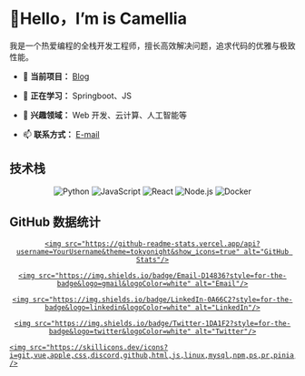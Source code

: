 # 👋Hello，I’m is Camellia



我是一个热爱编程的全栈开发工程师，擅长高效解决问题，追求代码的优雅与极致性能。  



- 🔭 **当前项目：** [Blog](https://github.com/Camellia093/Blog)

- 🌱 **正在学习：** Springboot、JS

- 💬 **兴趣领域：** Web 开发、云计算、人工智能等

- 📫 **联系方式：** [E-mail](mailto:Yao050224@outlook.com)



## 技术栈



<div align="center">

  <img src="https://img.shields.io/badge/-Python-3776AB?style=for-the-badge&logo=python&logoColor=white" alt="Python"/>

  <img src="https://img.shields.io/badge/-JavaScript-F7DF1E?style=for-the-badge&logo=javascript&logoColor=black" alt="JavaScript"/>

  <img src="https://img.shields.io/badge/-React-61DAFB?style=for-the-badge&logo=react&logoColor=black" alt="React"/>

  <img src="https://img.shields.io/badge/-Node.js-339933?style=for-the-badge&logo=node.js&logoColor=white" alt="Node.js"/>

  <img src="https://img.shields.io/badge/-Docker-2496ED?style=for-the-badge&logo=docker&logoColor=white" alt="Docker"/>

</div>







## GitHub 数据统计



<div align="center">

  <a href="https://github.com/Camellia093">

    <img src="https://github-readme-stats.vercel.app/api?username=YourUsername&theme=tokyonight&show_icons=true" alt="GitHub Stats"/>

  </a>

</div>







<div align="center">

  <a href="mailto:your-email@example.com">

    <img src="https://img.shields.io/badge/Email-D14836?style=for-the-badge&logo=gmail&logoColor=white" alt="Email"/>

  </a>

  <a href="https://www.linkedin.com/in/yourprofile">

    <img src="https://img.shields.io/badge/LinkedIn-0A66C2?style=for-the-badge&logo=linkedin&logoColor=white" alt="LinkedIn"/>

  </a>

  <a href="https://twitter.com/yourprofile">

    <img src="https://img.shields.io/badge/Twitter-1DA1F2?style=for-the-badge&logo=twitter&logoColor=white" alt="Twitter"/>

  </a>

</div>











<p align="center">

  <a href="https://skillicons.dev">

    <img src="https://skillicons.dev/icons?i=git,vue,apple,css,discord,github,html,js,linux,mysql,npm,ps,pr,pinia,postman,twitter,ts,py,pycharm,vite,vscode,c,vim" />

  </a>

</p>

